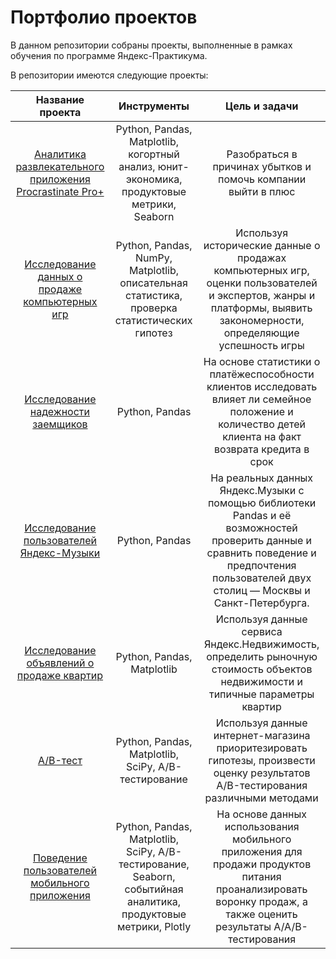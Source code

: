 # Портфолио проектов
В данном репозитории собраны проекты, выполненные в рамках обучения по программе Яндекс-Практикума.

В репозитории имеются следующие проекты:

|Название проекта|Инструменты|Цель и задачи|
|:--------------:|:---------:|:-----------:|
|[Аналитика развлекательного приложения Procrastinate Pro+](https://github.com/Master-proekt/Portfolio/tree/main/git_projects/App_Procrastinate_Pro%2B)|Python, Pandas, Matplotlib, когортный анализ, юнит-экономика, продуктовые метрики, Seaborn|Разобраться в причинах  убытков и помочь компании выйти в плюс|
|[Исследование данных о продаже компьютерных игр](https://github.com/Master-proekt/Portfolio/tree/main/git_projects/Games)|Python, Pandas, NumPy, Matplotlib, описательная статистика, проверка статистических гипотез|Используя исторические данные о продажах компьютерных игр, оценки пользователей и экспертов, жанры и платформы, выявить закономерности, определяющие успешность игры|
|[Исследование надежности заемщиков](https://github.com/Master-proekt/Portfolio/tree/main/git_projects/Kredits)|Python, Pandas|На основе статистики о платёжеспособности клиентов исследовать влияет ли семейное положение и количество детей клиента на факт возврата кредита в срок|
|[Исследование пользователей Яндекс-Музыки](https://github.com/Master-proekt/Portfolio/tree/main/git_projects/Music)|Python, Pandas|На реальных данных Яндекс.Музыки c помощью библиотеки Pandas и её возможностей проверить данные и сравнить поведение и предпочтения пользователей двух столиц — Москвы и Санкт-Петербурга.|
|[Исследование объявлений о продаже квартир](https://github.com/Master-proekt/Portfolio/tree/main/git_projects/Real_estate)|Python, Pandas, Matplotlib|Используя данные сервиса Яндекс.Недвижимость, определить рыночную стоимость объектов недвижимости и типичные параметры квартир|
|[A/B-тест](https://github.com/Master-proekt/Portfolio/tree/main/git_projects/ab_test)|Python, Pandas, Matplotlib, SciPy, A/B-тестирование|Используя данные интернет-магазина приоритезировать гипотезы, произвести оценку результатов A/B-тестирования различными методами|
|[Поведение пользователей мобильного приложения](https://github.com/Master-proekt/Portfolio/tree/main/git_projects/mobile_app)|Python, Pandas, Matplotlib, SciPy, A/B-тестирование, Seaborn, событийная аналитика, продуктовые метрики, Plotly|На основе данных использования мобильного приложения для продажи продуктов питания проанализировать воронку продаж, а также оценить результаты A/A/B-тестирования|
